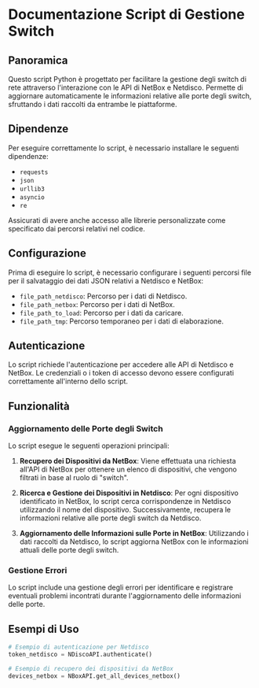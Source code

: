 # Documentazione Script di Gestione Switch

## Panoramica

Questo script Python è progettato per facilitare la gestione degli switch di rete attraverso l'interazione con le API di NetBox e Netdisco. Permette di aggiornare automaticamente le informazioni relative alle porte degli switch, sfruttando i dati raccolti da entrambe le piattaforme.

## Dipendenze

Per eseguire correttamente lo script, è necessario installare le seguenti dipendenze:

- `requests`
- `json`
- `urllib3`
- `asyncio`
- `re`

Assicurati di avere anche accesso alle librerie personalizzate come specificato dai percorsi relativi nel codice.

## Configurazione

Prima di eseguire lo script, è necessario configurare i seguenti percorsi file per il salvataggio dei dati JSON relativi a Netdisco e NetBox:

- `file_path_netdisco`: Percorso per i dati di Netdisco.
- `file_path_netbox`: Percorso per i dati di NetBox.
- `file_path_to_load`: Percorso per i dati da caricare.
- `file_path_tmp`: Percorso temporaneo per i dati di elaborazione.

## Autenticazione

Lo script richiede l'autenticazione per accedere alle API di Netdisco e NetBox. Le credenziali o i token di accesso devono essere configurati correttamente all'interno dello script.

## Funzionalità

### Aggiornamento delle Porte degli Switch

Lo script esegue le seguenti operazioni principali:

1. **Recupero dei Dispositivi da NetBox**: Viene effettuata una richiesta all'API di NetBox per ottenere un elenco di dispositivi, che vengono filtrati in base al ruolo di "switch".

2. **Ricerca e Gestione dei Dispositivi in Netdisco**: Per ogni dispositivo identificato in NetBox, lo script cerca corrispondenze in Netdisco utilizzando il nome del dispositivo. Successivamente, recupera le informazioni relative alle porte degli switch da Netdisco.

3. **Aggiornamento delle Informazioni sulle Porte in NetBox**: Utilizzando i dati raccolti da Netdisco, lo script aggiorna NetBox con le informazioni attuali delle porte degli switch.

### Gestione Errori

Lo script include una gestione degli errori per identificare e registrare eventuali problemi incontrati durante l'aggiornamento delle informazioni delle porte.

## Esempi di Uso

```python
# Esempio di autenticazione per Netdisco
token_netdisco = NDiscoAPI.authenticate()

# Esempio di recupero dei dispositivi da NetBox
devices_netbox = NBoxAPI.get_all_devices_netbox()
